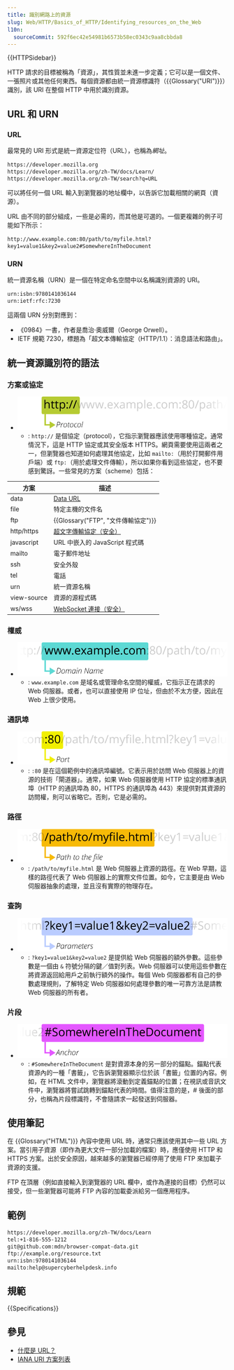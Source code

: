 ```yaml
---
title: 識別網路上的資源
slug: Web/HTTP/Basics_of_HTTP/Identifying_resources_on_the_Web
l10n:
  sourceCommit: 592f6ec42e54981b6573b58ec0343c9aa8cbbda8
---
```


{{HTTPSidebar}}

HTTP 請求的目標被稱為「資源」，其性質並未進一步定義；它可以是一個文件、一張照片或其他任何東西。每個資源都由統一資源標識符（{{Glossary("URI")}}）識別，該 URI 在整個 HTTP 中用於識別資源。

## URL 和 URN

### URL

最常見的 URI 形式是統一資源定位符（URL），也稱為*網址*。

```url
https://developer.mozilla.org
https://developer.mozilla.org/zh-TW/docs/Learn/
https://developer.mozilla.org/zh-TW/search?q=URL
```

可以將任何一個 URL 輸入到瀏覽器的地址欄中，以告訴它加載相關的網頁（資源）。

URL 由不同的部分組成，一些是必需的，而其他是可選的。一個更複雜的例子可能如下所示：

```url
http://www.example.com:80/path/to/myfile.html?key1=value1&key2=value2#SomewhereInTheDocument
```

### URN

統一資源名稱（URN）是一個在特定命名空間中以名稱識別資源的 URI。

```url
urn:isbn:9780141036144
urn:ietf:rfc:7230
```

這兩個 URN 分別對應到：

- 《0984》一書，作者是喬治·奧威爾（George Orwell）。
- IETF 規範 7230，標題為「超文本傳輸協定（HTTP/1.1）：消息語法和路由」。

## 統一資源識別符的語法

### 方案或協定

- ![協定](mdn-url-protocol@x2.png)
  - : `http://` 是個協定（protocol），它指示瀏覽器應該使用哪種協定。通常情況下，這是 HTTP 協定或其安全版本 HTTPS。網頁需要使用這兩者之一，但瀏覽器也知道如何處理其他協定，比如 `mailto:`（用於打開郵件用戶端）或 `ftp:`（用於處理文件傳輸），所以如果你看到這些協定，也不要感到驚訝。一些常見的方案（scheme）包括：

| 方案        | 描述                                                         |
| ----------- | ------------------------------------------------------------ |
| data        | [Data URL](/zh-TW/docs/Web/HTTP/Basics_of_HTTP/Data_URLs)    |
| file        | 特定主機的文件名                                             |
| ftp         | {{Glossary("FTP", "文件傳輸協定")}}                          |
| http/https  | [超文字傳輸協定（安全）](/zh-TW/docs/Glossary/HTTP)          |
| javascript  | URL 中嵌入的 JavaScript 程式碼                               |
| mailto      | 電子郵件地址                                                 |
| ssh         | 安全外殼                                                     |
| tel         | 電話                                                         |
| urn         | 統一資源名稱                                                 |
| view-source | 資源的源程式碼                                               |
| ws/wss      | [WebSocket 連接（安全）](/zh-TW/docs/Web/API/WebSockets_API) |

### 權威

- ![域名](mdn-url-domain@x2.png)
  - : `www.example.com` 是域名或管理命名空間的權威，它指示正在請求的 Web 伺服器。或者，也可以直接使用 IP 位址，但由於不太方便，因此在 Web 上很少使用。

### 通訊埠

- ![通訊埠](mdn-url-port@x2.png)
  - : `:80` 是在這個範例中的通訊埠編號。它表示用於訪問 Web 伺服器上的資源的技術「閘道器」。通常，如果 Web 伺服器使用 HTTP 協定的標準通訊埠（HTTP 的通訊埠為 80，HTTPS 的通訊埠為 443）來提供對其資源的訪問權，則可以省略它。否則，它是必需的。

### 路徑

- ![文件路徑](mdn-url-path@x2.png)
  - : `/path/to/myfile.html` 是 Web 伺服器上資源的路徑。在 Web 早期，這樣的路徑代表了 Web 伺服器上的實際文件位置。如今，它主要是由 Web 伺服器抽象的處理，並且沒有實際的物理存在。

### 查詢

- ![參數](mdn-url-parameters@x2.png)
  - : `?key1=value1&key2=value2` 是提供給 Web 伺服器的額外參數。這些參數是一個由 `&` 符號分隔的鍵／值對列表。Web 伺服器可以使用這些參數在將資源返回給用戶之前執行額外的操作。每個 Web 伺服器都有自己的參數處理規則，了解特定 Web 伺服器如何處理參數的唯一可靠方法是請教 Web 伺服器的所有者。

### 片段

- ![錨點](mdn-url-anchor@x2.png)
  - : `#SomewhereInTheDocument` 是對資源本身的另一部分的錨點。錨點代表資源內的一種「書籤」，它告訴瀏覽器顯示位於該「書籤」位置的內容。例如，在 HTML 文件中，瀏覽器將滾動到定義錨點的位置；在視訊或音訊文件中，瀏覽器將嘗試跳轉到錨點代表的時間。值得注意的是，# 後面的部分，也稱為片段標識符，不會隨請求一起發送到伺服器。

## 使用筆記

在 {{Glossary("HTML")}} 內容中使用 URL 時，通常只應該使用其中一些 URL 方案。當引用子資源（即作為更大文件一部分加載的檔案）時，應僅使用 HTTP 和 HTTPS 方案。出於安全原因，越來越多的瀏覽器已經停用了使用 FTP 來加載子資源的支援。

FTP 在頂層（例如直接輸入到瀏覽器的 URL 欄中，或作為連接的目標）仍然可以接受，但一些瀏覽器可能將 FTP 內容的加載委派給另一個應用程序。

## 範例

```url
https://developer.mozilla.org/zh-TW/docs/Learn
tel:+1-816-555-1212
git@github.com:mdn/browser-compat-data.git
ftp://example.org/resource.txt
urn:isbn:9780141036144
mailto:help@supercyberhelpdesk.info
```

## 規範

{{Specifications}}

## 參見

- [什麼是 URL？](/zh-TW/docs/Learn/Common_questions/Web_mechanics/What_is_a_URL)
- [IANA URI 方案列表](https://www.iana.org/assignments/uri-schemes/uri-schemes.xhtml)
